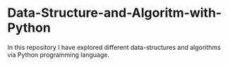 # Data-Structure-and-Algoritm-with-Python
In this repository I have explored different data-structures and algorithms via Python programming language.
